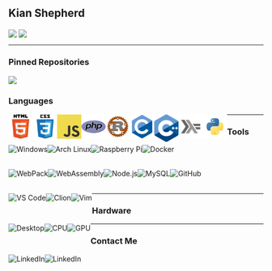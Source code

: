 ## Kian Shepherd
<img align="center" width=400 src="https://github-readme-stats.vercel.app/api?username=KianShepherd&show_icons=true&theme=material-palenight&include_all_commits=true&count_private=true&hide_rank=true&hide=contribs" />
<img align="center" width=400 src="https://github-readme-stats.vercel.app/api/top-langs/?username=KianShepherd&layout=compact" />


<hr>


### Pinned Repositories
<img align="center" width=400 src="https://github-readme-stats.vercel.app/api/pin/?username=KianShepherd&repo=Rust-Raytracing&theme=material-palenight" />


### Languages
<img align="left" alt="HTML5" width="48px" src="https://raw.githubusercontent.com/github/explore/80688e429a7d4ef2fca1e82350fe8e3517d3494d/topics/html/html.png" />
<img align="left" alt="CSS" width="48px" src="https://raw.githubusercontent.com/github/explore/80688e429a7d4ef2fca1e82350fe8e3517d3494d/topics/css/css.png" />
<img align="left" alt="JavaScript" width="48px" src="https://raw.githubusercontent.com/github/explore/80688e429a7d4ef2fca1e82350fe8e3517d3494d/topics/javascript/javascript.png" />
<img align="left" alt="Php" width="48px" src="https://raw.githubusercontent.com/github/explore/80688e429a7d4ef2fca1e82350fe8e3517d3494d/topics/php/php.png" />
<img align="left" alt="Rust" width="48px" src="icons/rust.png" />
<img align="left" alt="C" width="48px" src="icons/c.png" />
<img align="left" alt="C++" width="48px" src="icons/cpp.png" />
<img align="left" alt="Haskell" width="48px" src="https://raw.githubusercontent.com/github/explore/80688e429a7d4ef2fca1e82350fe8e3517d3494d/topics/haskell/haskell.png" />
<img align="left" alt="Python" width="48px" src="https://raw.githubusercontent.com/github/explore/80688e429a7d4ef2fca1e82350fe8e3517d3494d/topics/python/python.png" />


<hr>


### Tools
<img align="left" alt="Windows" height="26px" src="https://img.shields.io/badge/Windows-0078D6?style=for-the-badge&logo=windows&logoColor=white" />
<img align="left" alt="Arch Linux" height="26px" src="https://img.shields.io/badge/Arch_Linux-1793D1?style=for-the-badge&logo=arch-linux&logoColor=white" />
<img align="left" alt="Raspberry Pi" height="26px" src="https://img.shields.io/badge/Raspberry%20Pi-A22846?style=for-the-badge&logo=Raspberry%20Pi&logoColor=white" />
<img align="left" alt="Docker" height="26px"src="https://img.shields.io/badge/Docker-2CA5E0?style=for-the-badge&logo=docker&logoColor=white" />


<br><br>

<img align="left" alt="WebPack" height="26px" src="https://img.shields.io/badge/Webpack-8DD6F9?style=for-the-badge&logo=Webpack&logoColor=white" />
<img align="left" alt="WebAssembly" height="26px" src="https://img.shields.io/badge/WebAssembly-654FF0?style=for-the-badge&logo=WebAssembly&logoColor=white" />
<img align="left" alt="Node.js" height="26px" src="https://img.shields.io/badge/Node.js-339933?style=for-the-badge&logo=nodedotjs&logoColor=white" />
<img align="left" alt="MySQL"  height="26px" src="https://img.shields.io/badge/MySQL-00000F?style=for-the-badge&logo=mysql&logoColor=white" />
<img align="left" alt="GitHub" height="26px" src="https://img.shields.io/badge/Git-F05032?style=for-the-badge&logo=git&logoColor=white" />


<br><br>


<img align="left" alt="VS Code" height="26px" src="https://img.shields.io/badge/Visual_Studio_Code-0078D4?style=for-the-badge&logo=visual%20studio%20code&logoColor=white" />
<img align="left" alt="Clion" height="26px" src="https://img.shields.io/badge/CLion-000000?style=for-the-badge&logo=clion&logoColor=white" />
<img align="left" alt="Vim" height="26px" src="https://img.shields.io/badge/VIM-%2311AB00.svg?&style=for-the-badge&logo=vim&logoColor=white" />


<hr>


### Hardware
<img align="left" alt="Desktop" height="26px" src="https://img.shields.io/badge/dell-XPS%2012-007DB8?style=for-the-badge&logo=dell&logoColor=white" />
<img align="left" alt="CPU" height="26px" src="https://img.shields.io/badge/Intel-Core_i7_4th-0071C5?style=for-the-badge&logo=intel&logoColor=white" />
<img align="left" alt="GPU" height="26px" src="https://img.shields.io/badge/NVIDIA-GTX1060-76B900?style=for-the-badge&logo=nvidia&logoColor=white" />


<hr>


### Contact Me
[<img align="left" alt="LinkedIn" height="26px" src="https://img.shields.io/badge/LinkedIn-0077B5?style=for-the-badge&logo=linkedin&logoColor=white" />](https://www.linkedin.com/in/kian-shepherd/)
[<img align="left" alt="LinkedIn" height="26px" src="https://img.shields.io/badge/Gmail-D14836?style=for-the-badge&logo=gmail&logoColor=white" />](mailto:kianshepherd73@gmail.com)






